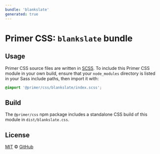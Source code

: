 ```yaml
---
bundle: 'blankslate'
generated: true
---
```


# Primer CSS: `blankslate` bundle

## Usage

Primer CSS source files are written in [SCSS]. To include this Primer CSS module in your own build, ensure that your `node_modules` directory is listed in your Sass include paths, then import it with:

```scss
@import '@primer/css/blankslate/index.scss';
```

## Build

The `@primer/css` npm package includes a standalone CSS build of this module in `dist/blankslate.css`.

## License

[MIT](https://github.com/primer/css/blob/main/LICENSE) &copy; [GitHub](https://github.com/)

[scss]: https://sass-lang.com/documentation/syntax#scss
